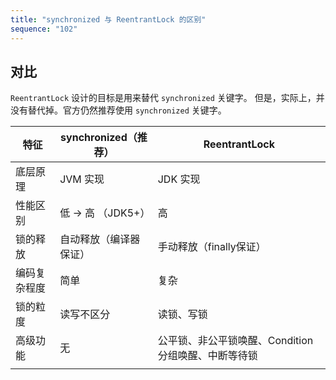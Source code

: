```yaml
---
title: "synchronized 与 ReentrantLock 的区别"
sequence: "102"
---
```


## 对比

`ReentrantLock` 设计的目标是用来替代 `synchronized` 关键字。
但是，实际上，并没有替代掉。官方仍然推荐使用 `synchronized` 关键字。


| 特征     | synchronized（推荐） | ReentrantLock                   |
|--------|------------------|---------------------------------|
| 底层原理   | JVM 实现           | JDK 实现                          |
| 性能区别   | 低 -> 高 （JDK5+）   | 高                               |
| 锁的释放   | 自动释放（编译器保证）      | 手动释放（finally保证）                 |
| 编码复杂程度 | 简单               | 复杂                              |
| 锁的粒度   | 读写不区分            | 读锁、写锁                           |
| 高级功能   | 无                | 公平锁、非公平锁唤醒、Condition 分组唤醒、中断等待锁 |
|        |                  |                                 |

